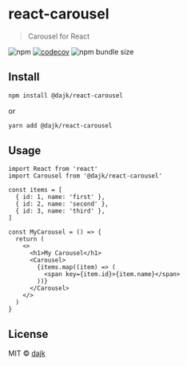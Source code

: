 # react-carousel

> Carousel for React

![npm](https://img.shields.io/npm/v/@dajk/react-carousel/latest)
[![codecov](https://codecov.io/gh/dajk/react-carousel/branch/master/graph/badge.svg)](https://codecov.io/gh/dajk/react-carousel)
![npm bundle size](https://img.shields.io/bundlephobia/minzip/@dajk/react-carousel/latest)

## Install

```bash
npm install @dajk/react-carousel
```

or

```bash
yarn add @dajk/react-carousel
```

## Usage

```tsx
import React from 'react'
import Carousel from '@dajk/react-carousel'

const items = [
  { id: 1, name: 'first' },
  { id: 2, name: 'second' },
  { id: 3, name: 'third' },
]

const MyCarousel = () => {
  return (
    <>
      <h1>My Carousel</h1>
      <Carousel>
        {items.map((item) => (
          <span key={item.id}>{item.name}</span>
        ))}
      </Carousel>
    </>
  )
}
```

## License

MIT © [dajk](https://github.com/dajk)
